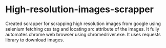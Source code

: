 # High-resolution-images-scrapper
Created scrapper for scrapping high resolution images from google using selenium fetching css tag and locating src attribute of the images. It fully automates chrome web browser using chromedriver.exe. It uses requests library to download images.
